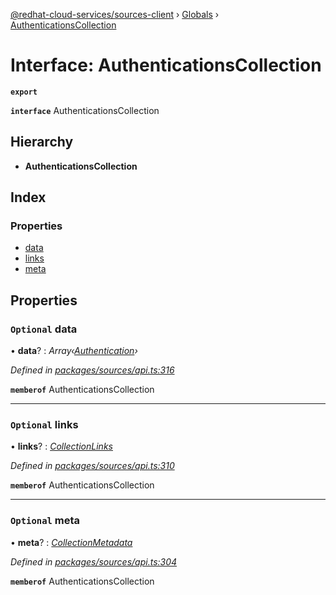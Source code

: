 [@redhat-cloud-services/sources-client](../README.md) › [Globals](../globals.md) › [AuthenticationsCollection](authenticationscollection.md)

# Interface: AuthenticationsCollection

**`export`** 

**`interface`** AuthenticationsCollection

## Hierarchy

* **AuthenticationsCollection**

## Index

### Properties

* [data](authenticationscollection.md#optional-data)
* [links](authenticationscollection.md#optional-links)
* [meta](authenticationscollection.md#optional-meta)

## Properties

### `Optional` data

• **data**? : *Array‹[Authentication](authentication.md)›*

*Defined in [packages/sources/api.ts:316](https://github.com/fhlavac/javascript-clients/blob/master/packages/sources/api.ts#L316)*

**`memberof`** AuthenticationsCollection

___

### `Optional` links

• **links**? : *[CollectionLinks](collectionlinks.md)*

*Defined in [packages/sources/api.ts:310](https://github.com/fhlavac/javascript-clients/blob/master/packages/sources/api.ts#L310)*

**`memberof`** AuthenticationsCollection

___

### `Optional` meta

• **meta**? : *[CollectionMetadata](collectionmetadata.md)*

*Defined in [packages/sources/api.ts:304](https://github.com/fhlavac/javascript-clients/blob/master/packages/sources/api.ts#L304)*

**`memberof`** AuthenticationsCollection

